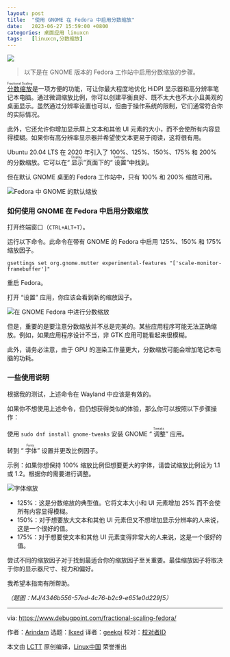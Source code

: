 ```yaml
---
layout: post
title:	"使用 GNOME 在 Fedora 中启用分数缩放"
date:	2023-06-27 15:59:00 +0800 
categories:	桌面应用 linuxcn 
tags:	[linuxcn,分数缩放]
---
```



![](/Asserts/Images//attachment/album/202306/27/155914j288s2lh4ovkx6jk.jpg)



> 
> 以下是在 GNOME 版本的 Fedora 工作站中启用分数缩放的步骤。
> 
> 
> 


<ruby> <a href="https://wiki.gnome.org/Initiatives/FracionalScaling">  分数缩放 </a> <rt>  Fractional Scaling </rt></ruby> 是一项方便的功能，可让你最大程度地优化 HiDPI 显示器和高分辨率笔记本电脑。通过微调缩放比例，你可以创建平衡良好、既不太大也不太小且美观的桌面显示。虽然通过分辨率设置也可以，但由于操作系统的限制，它们通常符合你的实际情况。


此外，它还允许你增加显示屏上文本和其他 UI 元素的大小，而不会使所有内容显得模糊。如果你有高分辨率显示器并希望使文本更易于阅读，这将很有用。


Ubuntu 20.04 LTS 在 2020 年引入了 100%、125%、150%、175% 和 200% 的分数缩放。它可以在“<ruby> 显示 <rt>  Display </rt></ruby>”页面下的“<ruby> 设置 <rt>  Settings </rt></ruby>”中找到。


但在默认 GNOME 桌面的 Fedora 工作站中，只有 100% 和 200% 缩放可用。


![Fedora 中 GNOME 的默认缩放](/Asserts/Images//attachment/album/202306/27/160045b017gk0bbtbvtjjk.jpg)


### 如何使用 GNOME 在 Fedora 中启用分数缩放


打开终端窗口（`CTRL+ALT+T`）。


运行以下命令。此命令在带有 GNOME 的 Fedora 中启用 125%、150% 和 175% 缩放因子。



```
gsettings set org.gnome.mutter experimental-features "['scale-monitor-framebuffer']"

```

重启 Fedora。


打开 “设置” 应用，你应该会看到新的缩放因子。


![在 GNOME Fedora 中进行分数缩放](/Asserts/Images//attachment/album/202306/27/160052pp35ve00z5eepm54.jpg)


但是，重要的是要注意分数缩放并不总是完美的。某些应用程序可能无法正确缩放。例如，如果应用程序设计不当，非 GTK 应用可能看起来很模糊。


此外，请务必注意，由于 GPU 的渲染工作量更大，分数缩放可能会增加笔记本电脑的功耗。


### 一些使用说明


根据我的测试，上述命令在 Wayland 中应该是有效的。


如果你不想使用上述命令，但仍想获得类似的体验，那么你可以按照以下步骤操作：


使用 `sudo dnf install gnome-tweaks` 安装 GNOME “<ruby> 调整 <rt>  Tweaks </rt></ruby>” 应用。


转到 “<ruby> 字体 <rt>  Fonts </rt></ruby>” 设置并更改比例因子。


示例：如果你想保持 100% 缩放比例但想要更大的字体，请尝试缩放比例设为 1.1 或 1.2。根据你的需要进行调整。


![字体缩放](/Asserts/Images//attachment/album/202306/27/160059fsfxa2x7372hhc76.jpg)


* 125%：这是分数缩放的典型值。它将文本大小和 UI 元素增加 25% 而不会使所有内容显得模糊。
* 150%：对于想要放大文本和其他 UI 元素但又不想增加显示分辨率的人来说，这是一个很好的值。
* 175%：对于想要使文本和其他 UI 元素变得非常大的人来说，这是一个很好的值。


尝试不同的缩放因子对于找到最适合你的缩放因子至关重要。最佳缩放因子将取决于你的显示器尺寸、视力和偏好。


我希望本指南有所帮助。


*（题图：MJ/4346b556-57ed-4c76-b2c9-e651e0d229f5）*




---


via: <https://www.debugpoint.com/fractional-scaling-fedora/>


作者：[Arindam](https://www.debugpoint.com/author/admin1/) 选题：[lkxed](https://github.com/lkxed/) 译者：[geekpi](https://github.com/geekpi) 校对：[校对者ID](https://github.com/%E6%A0%A1%E5%AF%B9%E8%80%85ID)


本文由 [LCTT](https://github.com/LCTT/TranslateProject) 原创编译，[Linux中国](https://linux.cn/) 荣誉推出
